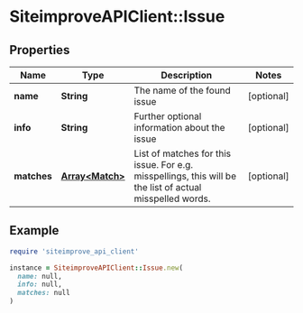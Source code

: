 # SiteimproveAPIClient::Issue

## Properties

| Name | Type | Description | Notes |
| ---- | ---- | ----------- | ----- |
| **name** | **String** | The name of the found issue | [optional] |
| **info** | **String** | Further optional information about the issue | [optional] |
| **matches** | [**Array&lt;Match&gt;**](Match.md) | List of matches for this issue. For e.g. misspellings, this will be the list of actual misspelled words. | [optional] |

## Example

```ruby
require 'siteimprove_api_client'

instance = SiteimproveAPIClient::Issue.new(
  name: null,
  info: null,
  matches: null
)
```

